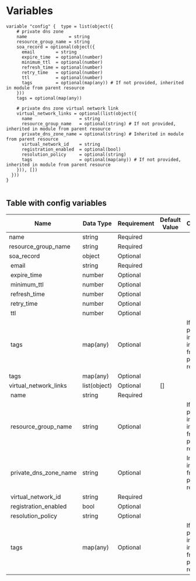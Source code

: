 # Variables

```
variable "config" {  type = list(object({
    # private dns zone
    name                = string
    resource_group_name = string
    soa_record = optional(object({
      email        = string
      expire_time  = optional(number)
      minimum_ttl  = optional(number)
      refresh_time = optional(number)
      retry_time   = optional(number)
      ttl          = optional(number)
      tags         = optional(map(any)) # If not provided, inherited in module from parent resource
    }))
    tags = optional(map(any))

    # private dns zone virtual network link
    virtual_network_links = optional(list(object({
      name                  = string
      resource_group_name   = optional(string) # If not provided, inherited in module from parent resource
      private_dns_zone_name = optional(string) # Inherited in module from parent resource
      virtual_network_id    = string
      registration_enabled  = optional(bool)
      resolution_policy     = optional(string)
      tags                  = optional(map(any)) # If not provided, inherited in module from parent resource
    })), [])
  }))
}


```


## Table with config variables

| Name | Data Type | Requirement | Default Value | Comment |
| ------- | --------- | ----------- | ------------- | ------- |
|name | string | Required |  |  |
|resource_group_name | string | Required |  |  |
|soa_record | object | Optional |  |  |
|&nbsp;email | string | Required |  |  |
|&nbsp;expire_time | number | Optional |  |  |
|&nbsp;minimum_ttl | number | Optional |  |  |
|&nbsp;refresh_time | number | Optional |  |  |
|&nbsp;retry_time | number | Optional |  |  |
|&nbsp;ttl | number | Optional |  |  |
|&nbsp;tags | map(any) | Optional |  |  If not provided, inherited in module from parent resource |
|tags | map(any) | Optional |  |  |
|virtual_network_links | list(object) | Optional | [] |  |
|&nbsp;name | string | Required |  |  |
|&nbsp;resource_group_name | string | Optional |  |  If not provided, inherited in module from parent resource |
|&nbsp;private_dns_zone_name | string | Optional |  |  Inherited in module from parent resource |
|&nbsp;virtual_network_id | string | Required |  |  |
|&nbsp;registration_enabled | bool | Optional |  |  |
|&nbsp;resolution_policy | string | Optional |  |  |
|&nbsp;tags | map(any) | Optional |  |  If not provided, inherited in module from parent resource |


